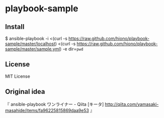 playbook-sample
===============

## Install

$ ansible-playbook -i <(curl -s https://raw.github.com/hiono/playbook-sample/master/localhost) <(curl -s https://raw.github.com/hiono/playbook-sample/master/sample.yml) -e dir=`pwd`

## License

MIT License

## Original idea

『 ansible-playbook ワンライナー - Qiita [キータ] http://qiita.com/yamasaki-masahide/items/fa96225815869daa9e53 』 